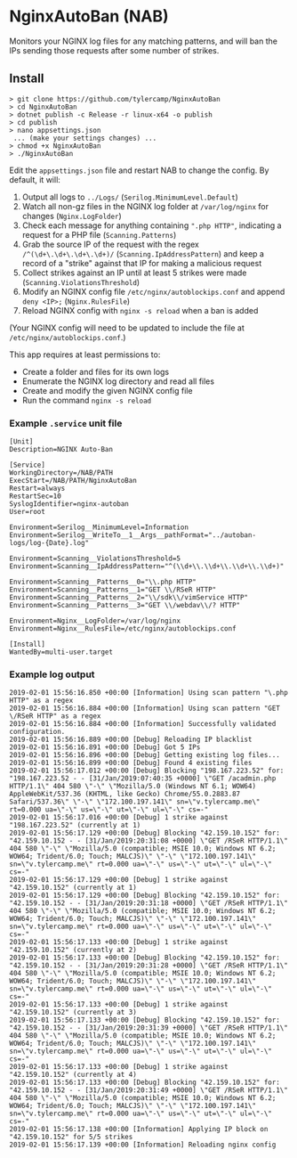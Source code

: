 # NginxAutoBan (NAB)

Monitors your NGINX log files for any matching patterns, and will ban the IPs sending those requests after some number of strikes.

## Install

```
> git clone https://github.com/tylercamp/NginxAutoBan
> cd NginxAutoBan
> dotnet publish -c Release -r linux-x64 -o publish
> cd publish
> nano appsettings.json
 ... (make your settings changes) ...
> chmod +x NginxAutoBan
> ./NginxAutoBan
```

Edit the `appsettings.json` file and restart NAB to change the config. By default, it will:

1. Output all logs to `../Logs/` (`Serilog.MinimumLevel.Default`)
2. Watch all non-gz files in the NGINX log folder at `/var/log/nginx` for changes (`Nginx.LogFolder`)
3. Check each message for anything containing `".php HTTP"`, indicating a request for a PHP file (`Scanning.Patterns`)
4. Grab the source IP of the request with the regex `/^(\d+\.\d+\.\d+\.\d+)/` (`Scanning.IpAddressPattern`) and keep a record of a "strike" against that IP for making a malicious request
5. Collect strikes against an IP until at least 5 strikes were made (`Scanning.ViolationsThreshold`)
6. Modify an NGINX config file `/etc/nginx/autoblockips.conf` and append `deny <IP>;` (`Nginx.RulesFile`)
7. Reload NGINX config with `nginx -s reload` when a ban is added

(Your NGINX config will need to be updated to include the file at `/etc/nginx/autoblockips.conf`.)

This app requires at least permissions to:
- Create a folder and files for its own logs
- Enumerate the NGINX log directory and read all files
- Create and modify the given NGINX config file
- Run the command `nginx -s reload`



### Example `.service` unit file
```
[Unit]
Description=NGINX Auto-Ban

[Service]
WorkingDirectory=/NAB/PATH
ExecStart=/NAB/PATH/NginxAutoBan
Restart=always
RestartSec=10
SyslogIdentifier=nginx-autoban
User=root

Environment=Serilog__MinimumLevel=Information
Environment=Serilog__WriteTo__1__Args__pathFormat="../autoban-logs/log-{Date}.log"

Environment=Scanning__ViolationsThreshold=5
Environment=Scanning__IpAddressPattern="^(\\d+\\.\\d+\\.\\d+\\.\\d+)"

Environment=Scanning__Patterns__0="\\.php HTTP"
Environment=Scanning__Patterns__1="GET \\/RSeR HTTP"
Environment=Scanning__Patterns__2="\\/sdk\\/vimService HTTP"
Environment=Scanning__Patterns__3="GET \\/webdav\\/? HTTP"

Environment=Nginx__LogFolder=/var/log/nginx
Environment=Nginx__RulesFile=/etc/nginx/autoblockips.conf

[Install]
WantedBy=multi-user.target
```

### Example log output
```
2019-02-01 15:56:16.850 +00:00 [Information] Using scan pattern "\.php HTTP" as a regex
2019-02-01 15:56:16.884 +00:00 [Information] Using scan pattern "GET \/RSeR HTTP" as a regex
2019-02-01 15:56:16.884 +00:00 [Information] Successfully validated configuration.
2019-02-01 15:56:16.889 +00:00 [Debug] Reloading IP blacklist
2019-02-01 15:56:16.891 +00:00 [Debug] Got 5 IPs
2019-02-01 15:56:16.896 +00:00 [Debug] Getting existing log files...
2019-02-01 15:56:16.899 +00:00 [Debug] Found 4 existing files
2019-02-01 15:56:17.012 +00:00 [Debug] Blocking "198.167.223.52" for: "198.167.223.52 - - [31/Jan/2019:07:40:35 +0000] \"GET /acadmin.php HTTP/1.1\" 404 580 \"-\" \"Mozilla/5.0 (Windows NT 6.1; WOW64) AppleWebKit/537.36 (KHTML, like Gecko) Chrome/55.0.2883.87 Safari/537.36\" \"-\" \"172.100.197.141\" sn=\"v.tylercamp.me\" rt=0.000 ua=\"-\" us=\"-\" ut=\"-\" ul=\"-\" cs=-"
2019-02-01 15:56:17.016 +00:00 [Debug] 1 strike against "198.167.223.52" (currently at 1)
2019-02-01 15:56:17.129 +00:00 [Debug] Blocking "42.159.10.152" for: "42.159.10.152 - - [31/Jan/2019:20:31:08 +0000] \"GET /RSeR HTTP/1.1\" 404 580 \"-\" \"Mozilla/5.0 (compatible; MSIE 10.0; Windows NT 6.2; WOW64; Trident/6.0; Touch; MALCJS)\" \"-\" \"172.100.197.141\" sn=\"v.tylercamp.me\" rt=0.000 ua=\"-\" us=\"-\" ut=\"-\" ul=\"-\" cs=-"
2019-02-01 15:56:17.129 +00:00 [Debug] 1 strike against "42.159.10.152" (currently at 1)
2019-02-01 15:56:17.129 +00:00 [Debug] Blocking "42.159.10.152" for: "42.159.10.152 - - [31/Jan/2019:20:31:18 +0000] \"GET /RSeR HTTP/1.1\" 404 580 \"-\" \"Mozilla/5.0 (compatible; MSIE 10.0; Windows NT 6.2; WOW64; Trident/6.0; Touch; MALCJS)\" \"-\" \"172.100.197.141\" sn=\"v.tylercamp.me\" rt=0.000 ua=\"-\" us=\"-\" ut=\"-\" ul=\"-\" cs=-"
2019-02-01 15:56:17.133 +00:00 [Debug] 1 strike against "42.159.10.152" (currently at 2)
2019-02-01 15:56:17.133 +00:00 [Debug] Blocking "42.159.10.152" for: "42.159.10.152 - - [31/Jan/2019:20:31:28 +0000] \"GET /RSeR HTTP/1.1\" 404 580 \"-\" \"Mozilla/5.0 (compatible; MSIE 10.0; Windows NT 6.2; WOW64; Trident/6.0; Touch; MALCJS)\" \"-\" \"172.100.197.141\" sn=\"v.tylercamp.me\" rt=0.000 ua=\"-\" us=\"-\" ut=\"-\" ul=\"-\" cs=-"
2019-02-01 15:56:17.133 +00:00 [Debug] 1 strike against "42.159.10.152" (currently at 3)
2019-02-01 15:56:17.133 +00:00 [Debug] Blocking "42.159.10.152" for: "42.159.10.152 - - [31/Jan/2019:20:31:39 +0000] \"GET /RSeR HTTP/1.1\" 404 580 \"-\" \"Mozilla/5.0 (compatible; MSIE 10.0; Windows NT 6.2; WOW64; Trident/6.0; Touch; MALCJS)\" \"-\" \"172.100.197.141\" sn=\"v.tylercamp.me\" rt=0.000 ua=\"-\" us=\"-\" ut=\"-\" ul=\"-\" cs=-"
2019-02-01 15:56:17.133 +00:00 [Debug] 1 strike against "42.159.10.152" (currently at 4)
2019-02-01 15:56:17.133 +00:00 [Debug] Blocking "42.159.10.152" for: "42.159.10.152 - - [31/Jan/2019:20:31:49 +0000] \"GET /RSeR HTTP/1.1\" 404 580 \"-\" \"Mozilla/5.0 (compatible; MSIE 10.0; Windows NT 6.2; WOW64; Trident/6.0; Touch; MALCJS)\" \"-\" \"172.100.197.141\" sn=\"v.tylercamp.me\" rt=0.000 ua=\"-\" us=\"-\" ut=\"-\" ul=\"-\" cs=-"
2019-02-01 15:56:17.138 +00:00 [Information] Applying IP block on "42.159.10.152" for 5/5 strikes
2019-02-01 15:56:17.139 +00:00 [Information] Reloading nginx config
```

